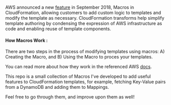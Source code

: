 AWS announced a new <a href = "https://aws.amazon.com/about-aws/whats-new/2018/09/introducing-aws-cloudformation-macros/">feature</a> in September 2018, Macros in CloudFormation, allowing customers to add custom logic to templates and modify the template as necessary. CloudFormation transforms help simplify template authoring by condensing the expression of AWS infrastructure as code and enabling reuse of template components.

<h4> How Macros Work : </h4>

There are two steps in the process of modifying templates using macros: A) Creating the Macro, and B) Using the Macro to  proces your templates. 

You can read more about how they work in the referenced AWS  <a href = "https://docs.aws.amazon.com/AWSCloudFormation/latest/UserGuide/template-macros.html">docs</a>.

This repo is a small collection of Macros I've developed to add useful features to CloudFormation templates, for example, fetching Key-Value pairs from a DynamoDB and adding them to Mappings.

Feel free to go through them, and improve upon them as well!
